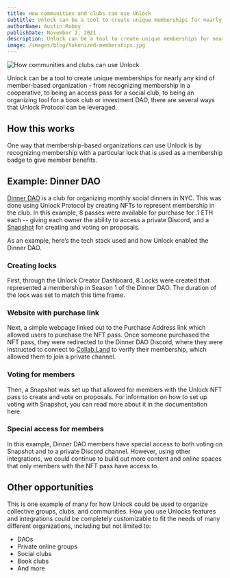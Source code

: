 ```yaml
---
title: How communities and clubs can use Unlock
subtitle: Unlock can be a tool to create unique memberships for nearly any kind of member-based organization
authorName: Austin Robey
publishDate: November 2, 2021
description: Unlock can be a tool to create unique memberships for nearly any kind of member-based organization - from recognizing membership in a cooperative, to being an access pass for a social club, to being an organizing tool for a book club or investment DAO, there are several ways that Unlock Protocol can be leveraged.
image: /images/blog/tokenized-memberships.jpg
---
```


![How communities and clubs can use Unlock](/images/blog/tokenized-memberships.jpg)

Unlock can be a tool to create unique memberships for nearly any kind of member-based organization - from recognizing membership in a cooperative, to being an access pass for a social club, to being an organizing tool for a book club or investment DAO, there are several ways that Unlock Protocol can be leveraged.

## How this works

One way that membership-based organizations can use Unlock is by recognizing membership with a particular lock that is used as a membership badge to give member benefits.

## Example: Dinner DAO

[Dinner DAO](https://mmm.page/dinnerdao.main) is a club for organizing monthly social dinners in NYC. This was done using Unlock Protocol by creating NFTs to represent membership in the club. In this example, 8 passes were available for purchase for .1 ETH each -- giving each owner the ability to access a private Discord, and a [Snapshot](https://snapshot.org/#/dinnerdao.eth) for creating and voting on proposals.

As an example, here’s the tech stack used and how Unlock enabled the Dinner DAO.

### Creating locks

First, through the Unlock Creator Dashboard, 8 Locks were created that represented a membership in Season 1 of the Dinner DAO. The duration of the lock was set to match this time frame.

### Website with purchase link

Next, a simple webpage linked out to the Purchase Address link which allowed users to purchase the NFT pass.
Once someone purchased the NFT pass, they were redirected to the Dinner DAO Discord, where they were instructed to connect to [Collab.Land](https://docs.unlock-protocol.com/creators/plugins-and-integrations/discord-with-collab.land) to verify their membership, which allowed them to join a private channel.

### Voting for members

Then, a Snapshot was set up that allowed for members with the Unlock NFT pass to create and vote on proposals. For information on how to set up voting with Snapshot, you can read more about it in the documentation here.

### Special access for members

In this example, Dinner DAO members have special access to both voting on Snapshot and to a private Discord channel. However, using other integrations, we could continue to build out more content and online spaces that only members with the NFT pass have access to.

## Other opportunities

This is one example of many for how Unlock could be used to organize collective groups, clubs, and communities. How you use Unlocks features and integrations could be completely customizable to fit the needs of many different organizations, including but not limited to:
* DAOs
* Private online groups
* Social clubs
* Book clubs
* And more

